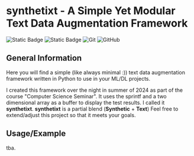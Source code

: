 # synthetixt - A Simple Yet Modular Text Data Augmentation Framework

![Static Badge](https://img.shields.io/badge/Python-blue?style=for-the-badge&logo=python&logoColor=yellow)
![Static Badge](https://img.shields.io/badge/Google_Colab-black?style=for-the-badge&logo=googlecolab&logoColor=gold)
![Git](https://img.shields.io/badge/git-%23F05033.svg?style=for-the-badge&logo=git&logoColor=white)
![GitHub](https://img.shields.io/badge/github-%23121011.svg?style=for-the-badge&logo=github&logoColor=white)


## General Information

Here you will find a simple (like always minimal :)) text data augmentation framework written in Python to use in your ML/DL projects.

I created this framework over the night in summer of 2024 as part of the
course "Computer Science Seminar".
It uses the sprintf and a two dimensional array as a buffer to display the test results.
I called it **synthetixt**. **synthetixt** is a partial blend (**Synthetic** + **Text**)
Feel free to extend/adjust this project so that it meets your goals.

## Usage/Example

tba.
